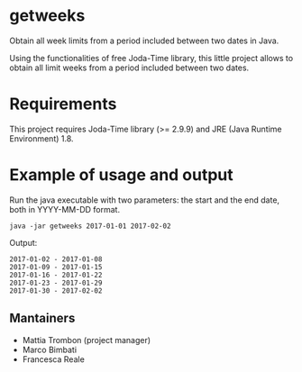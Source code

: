 # getweeks
Obtain all week limits from a period included between two dates in Java.

Using the functionalities of free Joda-Time library, this little project allows to obtain all limit weeks from a period included between two dates.

# Requirements
This project requires Joda-Time library (>= 2.9.9) and JRE (Java Runtime Environment) 1.8.

# Example of usage and output
Run the java executable with two parameters: the start and the end date, both in YYYY-MM-DD format.  
```
java -jar getweeks 2017-01-01 2017-02-02  
```
Output:  
```
2017-01-02 - 2017-01-08  
2017-01-09 - 2017-01-15  
2017-01-16 - 2017-01-22  
2017-01-23 - 2017-01-29  
2017-01-30 - 2017-02-02  
```
## Mantainers
- Mattia Trombon (project manager)
- Marco Bimbati
- Francesca Reale
